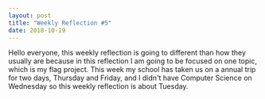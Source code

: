 ```yaml
---
layout: post
title: "Weekly Reflection #5"
date: 2018-10-19
---
```


Hello everyone, this weekly reflection is going to different than how they usually are because in this reflection I am going to be focused on one topic, which is my flag project. This week my school has taken us on a annual trip for two days, Thursday and Friday, and I didn't have Computer Science on Wednesday so this weekly reflection is about Tuesday. 
